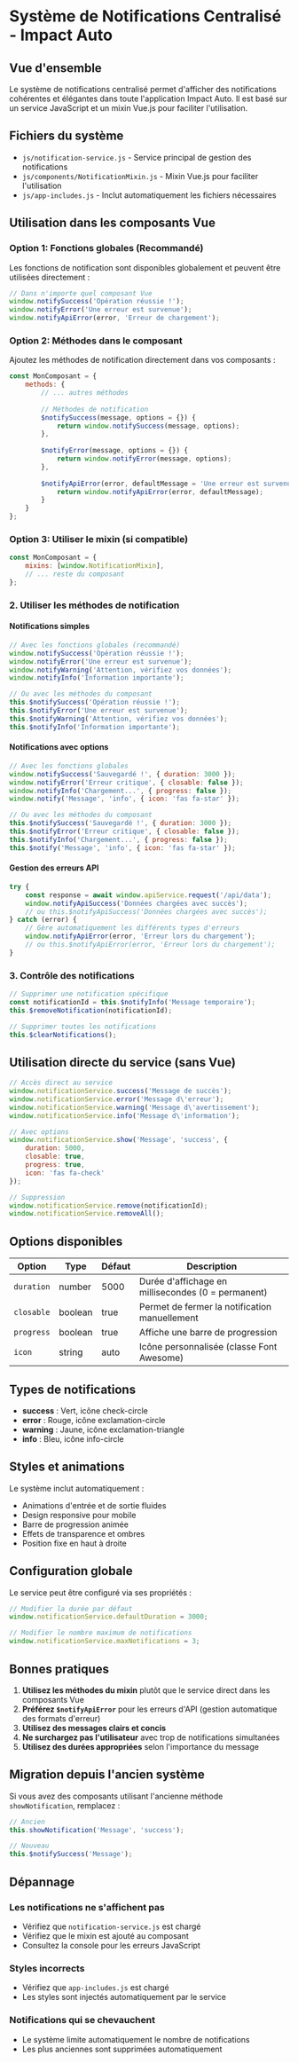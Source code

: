 # Système de Notifications Centralisé - Impact Auto

## Vue d'ensemble

Le système de notifications centralisé permet d'afficher des notifications cohérentes et élégantes dans toute l'application Impact Auto. Il est basé sur un service JavaScript et un mixin Vue.js pour faciliter l'utilisation.

## Fichiers du système

- `js/notification-service.js` - Service principal de gestion des notifications
- `js/components/NotificationMixin.js` - Mixin Vue.js pour faciliter l'utilisation
- `js/app-includes.js` - Inclut automatiquement les fichiers nécessaires

## Utilisation dans les composants Vue

### Option 1: Fonctions globales (Recommandé)

Les fonctions de notification sont disponibles globalement et peuvent être utilisées directement :

```javascript
// Dans n'importe quel composant Vue
window.notifySuccess('Opération réussie !');
window.notifyError('Une erreur est survenue');
window.notifyApiError(error, 'Erreur de chargement');
```

### Option 2: Méthodes dans le composant

Ajoutez les méthodes de notification directement dans vos composants :

```javascript
const MonComposant = {
    methods: {
        // ... autres méthodes
        
        // Méthodes de notification
        $notifySuccess(message, options = {}) {
            return window.notifySuccess(message, options);
        },
        
        $notifyError(message, options = {}) {
            return window.notifyError(message, options);
        },
        
        $notifyApiError(error, defaultMessage = 'Une erreur est survenue') {
            return window.notifyApiError(error, defaultMessage);
        }
    }
};
```

### Option 3: Utiliser le mixin (si compatible)

```javascript
const MonComposant = {
    mixins: [window.NotificationMixin],
    // ... reste du composant
};
```

### 2. Utiliser les méthodes de notification

#### Notifications simples
```javascript
// Avec les fonctions globales (recommandé)
window.notifySuccess('Opération réussie !');
window.notifyError('Une erreur est survenue');
window.notifyWarning('Attention, vérifiez vos données');
window.notifyInfo('Information importante');

// Ou avec les méthodes du composant
this.$notifySuccess('Opération réussie !');
this.$notifyError('Une erreur est survenue');
this.$notifyWarning('Attention, vérifiez vos données');
this.$notifyInfo('Information importante');
```

#### Notifications avec options
```javascript
// Avec les fonctions globales
window.notifySuccess('Sauvegardé !', { duration: 3000 });
window.notifyError('Erreur critique', { closable: false });
window.notifyInfo('Chargement...', { progress: false });
window.notify('Message', 'info', { icon: 'fas fa-star' });

// Ou avec les méthodes du composant
this.$notifySuccess('Sauvegardé !', { duration: 3000 });
this.$notifyError('Erreur critique', { closable: false });
this.$notifyInfo('Chargement...', { progress: false });
this.$notify('Message', 'info', { icon: 'fas fa-star' });
```

#### Gestion des erreurs API
```javascript
try {
    const response = await window.apiService.request('/api/data');
    window.notifyApiSuccess('Données chargées avec succès');
    // ou this.$notifyApiSuccess('Données chargées avec succès');
} catch (error) {
    // Gère automatiquement les différents types d'erreurs
    window.notifyApiError(error, 'Erreur lors du chargement');
    // ou this.$notifyApiError(error, 'Erreur lors du chargement');
}
```

### 3. Contrôle des notifications

```javascript
// Supprimer une notification spécifique
const notificationId = this.$notifyInfo('Message temporaire');
this.$removeNotification(notificationId);

// Supprimer toutes les notifications
this.$clearNotifications();
```

## Utilisation directe du service (sans Vue)

```javascript
// Accès direct au service
window.notificationService.success('Message de succès');
window.notificationService.error('Message d\'erreur');
window.notificationService.warning('Message d\'avertissement');
window.notificationService.info('Message d\'information');

// Avec options
window.notificationService.show('Message', 'success', {
    duration: 5000,
    closable: true,
    progress: true,
    icon: 'fas fa-check'
});

// Suppression
window.notificationService.remove(notificationId);
window.notificationService.removeAll();
```

## Options disponibles

| Option | Type | Défaut | Description |
|--------|------|--------|-------------|
| `duration` | number | 5000 | Durée d'affichage en millisecondes (0 = permanent) |
| `closable` | boolean | true | Permet de fermer la notification manuellement |
| `progress` | boolean | true | Affiche une barre de progression |
| `icon` | string | auto | Icône personnalisée (classe Font Awesome) |

## Types de notifications

- **success** : Vert, icône check-circle
- **error** : Rouge, icône exclamation-circle
- **warning** : Jaune, icône exclamation-triangle
- **info** : Bleu, icône info-circle

## Styles et animations

Le système inclut automatiquement :
- Animations d'entrée et de sortie fluides
- Design responsive pour mobile
- Barre de progression animée
- Effets de transparence et ombres
- Position fixe en haut à droite

## Configuration globale

Le service peut être configuré via ses propriétés :

```javascript
// Modifier la durée par défaut
window.notificationService.defaultDuration = 3000;

// Modifier le nombre maximum de notifications
window.notificationService.maxNotifications = 3;
```

## Bonnes pratiques

1. **Utilisez les méthodes du mixin** plutôt que le service direct dans les composants Vue
2. **Préférez `$notifyApiError`** pour les erreurs d'API (gestion automatique des formats d'erreur)
3. **Utilisez des messages clairs et concis**
4. **Ne surchargez pas l'utilisateur** avec trop de notifications simultanées
5. **Utilisez des durées appropriées** selon l'importance du message

## Migration depuis l'ancien système

Si vous avez des composants utilisant l'ancienne méthode `showNotification`, remplacez :

```javascript
// Ancien
this.showNotification('Message', 'success');

// Nouveau
this.$notifySuccess('Message');
```

## Dépannage

### Les notifications ne s'affichent pas
- Vérifiez que `notification-service.js` est chargé
- Vérifiez que le mixin est ajouté au composant
- Consultez la console pour les erreurs JavaScript

### Styles incorrects
- Vérifiez que `app-includes.js` est chargé
- Les styles sont injectés automatiquement par le service

### Notifications qui se chevauchent
- Le système limite automatiquement le nombre de notifications
- Les plus anciennes sont supprimées automatiquement
